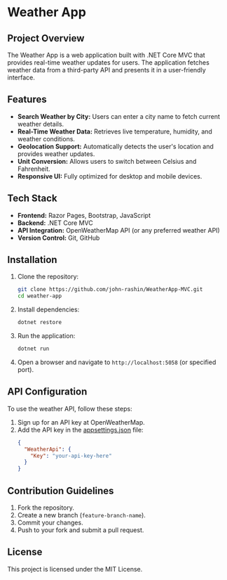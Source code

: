 # Weather App

## Project Overview

The Weather App is a web application built with .NET Core MVC that provides real-time weather updates for users. The application fetches weather data from a third-party API and presents it in a user-friendly interface.

## Features

- **Search Weather by City:** Users can enter a city name to fetch current weather details.
- **Real-Time Weather Data:** Retrieves live temperature, humidity, and weather conditions.
- **Geolocation Support:** Automatically detects the user's location and provides weather updates.
- **Unit Conversion:** Allows users to switch between Celsius and Fahrenheit.
- **Responsive UI:** Fully optimized for desktop and mobile devices.

## Tech Stack

- **Frontend:** Razor Pages, Bootstrap, JavaScript
- **Backend:** .NET Core MVC
- **API Integration:** OpenWeatherMap API (or any preferred weather API)
- **Version Control:** Git, GitHub

## Installation

1. Clone the repository:
    ```sh
    git clone https://github.com/john-rashin/WeatherApp-MVC.git
    cd weather-app
    ```

2. Install dependencies:
    ```sh
    dotnet restore
    ```

3. Run the application:
    ```sh
    dotnet run
    ```

4. Open a browser and navigate to `http://localhost:5058` (or specified port).

## API Configuration

To use the weather API, follow these steps:

1. Sign up for an API key at OpenWeatherMap.
2. Add the API key in the [appsettings.json](http://_vscodecontentref_/1) file:
    ```json
    {
      "WeatherApi": {
        "Key": "your-api-key-here"
      }
    }
    ```

## Contribution Guidelines

1. Fork the repository.
2. Create a new branch (`feature-branch-name`).
3. Commit your changes.
4. Push to your fork and submit a pull request.

## License

This project is licensed under the MIT License.